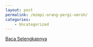 ```yaml
---
layout: post
permalink: /mimpi-orang-pergi-umroh/
categories:
    - Uncategorized
---
```


[Baca Selengkapnya](/07)